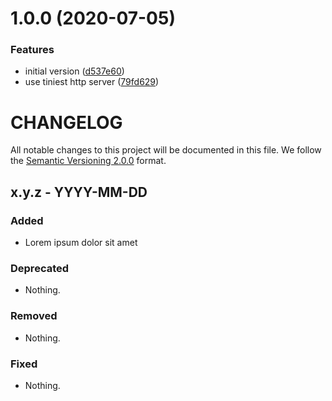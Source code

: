 # 1.0.0 (2020-07-05)


### Features

* initial version ([d537e60](https://github.com/lmarqs/less-than-100mb-docker-node/commit/d537e60e01824f73585adc3cfe395bdc873c5827))
* use tiniest http server ([79fd629](https://github.com/lmarqs/less-than-100mb-docker-node/commit/79fd629c12fa35a36d8a57400ab920a340465d50))

# CHANGELOG

All notable changes to this project will be documented in this file.
We follow the [Semantic Versioning 2.0.0](http://semver.org/) format.

## x.y.z - YYYY-MM-DD

### Added

- Lorem ipsum dolor sit amet

### Deprecated

- Nothing.

### Removed

- Nothing.

### Fixed

- Nothing.
